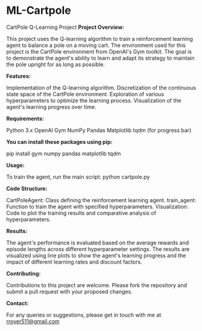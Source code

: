 # ML-Cartpole
CartPole Q-Learning Project
**Project Overview:**

This project uses the Q-learning algorithm to train a reinforcement learning agent to balance a pole on a moving cart. The environment used for this project is the CartPole environment from OpenAI's Gym toolkit. The goal is to demonstrate the agent's ability to learn and adapt its strategy to maintain the pole upright for as long as possible.

**Features:**

Implementation of the Q-learning algorithm.
Discretization of the continuous state space of the CartPole environment.
Exploration of various hyperparameters to optimize the learning process.
Visualization of the agent's learning progress over time.

**Requirements:**

Python 3.x
OpenAI Gym
NumPy
Pandas
Matplotlib
tqdm (for progress bar)

**You can install these packages using pip:**

pip install gym numpy pandas matplotlib tqdm

**Usage:**

To train the agent, run the main script:
python cartpole.py

**Code Structure:**

CartPoleAgent: Class defining the reinforcement learning agent.
train_agent: Function to train the agent with specified hyperparameters.
Visualization: Code to plot the training results and comparative analysis of hyperparameters.

**Results:**

The agent's performance is evaluated based on the average rewards and episode lengths across different hyperparameter settings. The results are visualized using line plots to show the agent's learning progress and the impact of different learning rates and discount factors.

**Contributing:**

Contributions to this project are welcome. Please fork the repository and submit a pull request with your proposed changes.

**Contact:**

For any queries or suggestions, please get in touch with me at rroyer511@gmail.com
